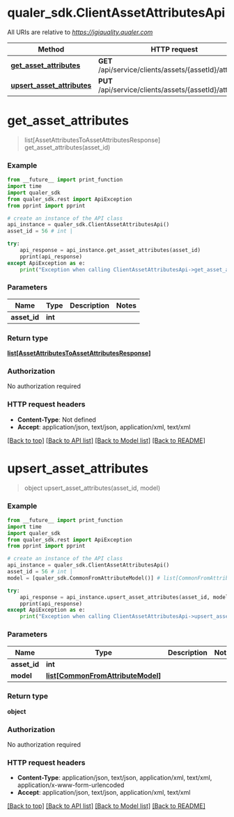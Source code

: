 # qualer_sdk.ClientAssetAttributesApi

All URIs are relative to *https://jgiquality.qualer.com*

Method | HTTP request | Description
------------- | ------------- | -------------
[**get_asset_attributes**](ClientAssetAttributesApi.md#get_asset_attributes) | **GET** /api/service/clients/assets/{assetId}/attributes | 
[**upsert_asset_attributes**](ClientAssetAttributesApi.md#upsert_asset_attributes) | **PUT** /api/service/clients/assets/{assetId}/attributes | 


# **get_asset_attributes**
> list[AssetAttributesToAssetAttributesResponse] get_asset_attributes(asset_id)



### Example
```python
from __future__ import print_function
import time
import qualer_sdk
from qualer_sdk.rest import ApiException
from pprint import pprint

# create an instance of the API class
api_instance = qualer_sdk.ClientAssetAttributesApi()
asset_id = 56 # int | 

try:
    api_response = api_instance.get_asset_attributes(asset_id)
    pprint(api_response)
except ApiException as e:
    print("Exception when calling ClientAssetAttributesApi->get_asset_attributes: %s\n" % e)
```

### Parameters

Name | Type | Description  | Notes
------------- | ------------- | ------------- | -------------
 **asset_id** | **int**|  | 

### Return type

[**list[AssetAttributesToAssetAttributesResponse]**](AssetAttributesToAssetAttributesResponse.md)

### Authorization

No authorization required

### HTTP request headers

 - **Content-Type**: Not defined
 - **Accept**: application/json, text/json, application/xml, text/xml

[[Back to top]](#) [[Back to API list]](../README.md#documentation-for-api-endpoints) [[Back to Model list]](../README.md#documentation-for-models) [[Back to README]](../README.md)

# **upsert_asset_attributes**
> object upsert_asset_attributes(asset_id, model)



### Example
```python
from __future__ import print_function
import time
import qualer_sdk
from qualer_sdk.rest import ApiException
from pprint import pprint

# create an instance of the API class
api_instance = qualer_sdk.ClientAssetAttributesApi()
asset_id = 56 # int | 
model = [qualer_sdk.CommonFromAttributeModel()] # list[CommonFromAttributeModel] | 

try:
    api_response = api_instance.upsert_asset_attributes(asset_id, model)
    pprint(api_response)
except ApiException as e:
    print("Exception when calling ClientAssetAttributesApi->upsert_asset_attributes: %s\n" % e)
```

### Parameters

Name | Type | Description  | Notes
------------- | ------------- | ------------- | -------------
 **asset_id** | **int**|  | 
 **model** | [**list[CommonFromAttributeModel]**](CommonFromAttributeModel.md)|  | 

### Return type

**object**

### Authorization

No authorization required

### HTTP request headers

 - **Content-Type**: application/json, text/json, application/xml, text/xml, application/x-www-form-urlencoded
 - **Accept**: application/json, text/json, application/xml, text/xml

[[Back to top]](#) [[Back to API list]](../README.md#documentation-for-api-endpoints) [[Back to Model list]](../README.md#documentation-for-models) [[Back to README]](../README.md)

